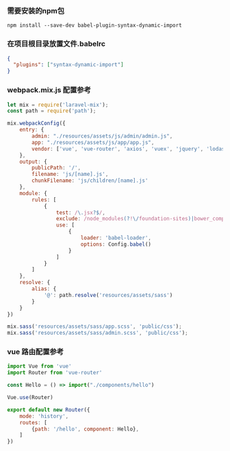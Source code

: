 ### 需要安装的npm包

```npm install --save-dev babel-plugin-syntax-dynamic-import```

### 在项目根目录放置文件.babelrc

```json
{
  "plugins": ["syntax-dynamic-import"]
}
```

### webpack.mix.js 配置参考

```js
let mix = require('laravel-mix');
const path = require('path');

mix.webpackConfig({
    entry: {
        admin: "./resources/assets/js/admin/admin.js",
        app: "./resources/assets/js/app/app.js",
        vendor: ['vue', 'vue-router', 'axios', 'vuex', 'jquery', 'lodash']
    },
    output: {
        publicPath: '/',
        filename: 'js/[name].js',
        chunkFilename: 'js/children/[name].js'
    },
    module: {
        rules: [
            {
                test: /\.jsx?$/,
                exclude: /node_modules(?!\/foundation-sites)|bower_components/,
                use: [
                    {
                        loader: 'babel-loader',
                        options: Config.babel()
                    }
                ]
            }
        ]
    },
    resolve: {
        alias: {
            '@': path.resolve('resources/assets/sass')
        }
    }
})

mix.sass('resources/assets/sass/app.scss', 'public/css');
mix.sass('resources/assets/sass/admin.scss', 'public/css');

```

### vue 路由配置参考

```js
import Vue from 'vue'
import Router from 'vue-router'

const Hello = () => import("./components/hello")

Vue.use(Router)

export default new Router({
    mode: 'history',
    routes: [
        {path: '/hello', component: Hello},
    ]
})
```